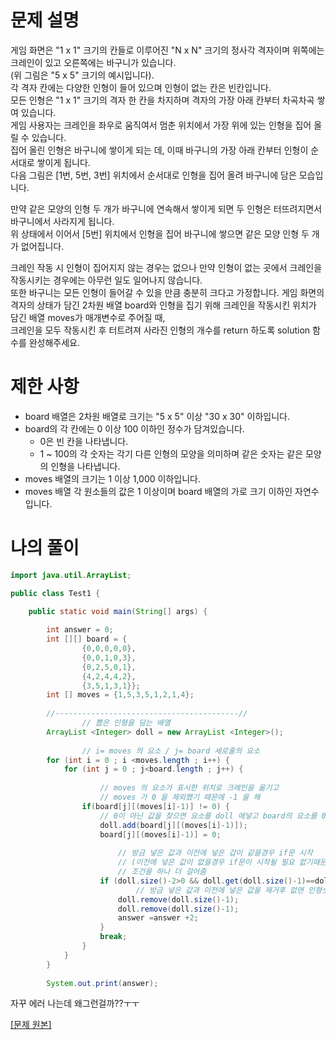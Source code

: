 # 문제 설명
게임 화면은 "1 x 1" 크기의 칸들로 이루어진 "N x N" 크기의 정사각 격자이며 위쪽에는 크레인이 있고 오른쪽에는 바구니가 있습니다.  
(위 그림은 "5 x 5" 크기의 예시입니다).   
각 격자 칸에는 다양한 인형이 들어 있으며 인형이 없는 칸은 빈칸입니다.   
모든 인형은 "1 x 1" 크기의 격자 한 칸을 차지하며 격자의 가장 아래 칸부터 차곡차곡 쌓여 있습니다.   
게임 사용자는 크레인을 좌우로 움직여서 멈춘 위치에서 가장 위에 있는 인형을 집어 올릴 수 있습니다.   
집어 올린 인형은 바구니에 쌓이게 되는 데, 이때 바구니의 가장 아래 칸부터 인형이 순서대로 쌓이게 됩니다.  
다음 그림은 [1번, 5번, 3번] 위치에서 순서대로 인형을 집어 올려 바구니에 담은 모습입니다.   
   
만약 같은 모양의 인형 두 개가 바구니에 연속해서 쌓이게 되면 두 인형은 터뜨려지면서 바구니에서 사라지게 됩니다.  
위 상태에서 이어서 [5번] 위치에서 인형을 집어 바구니에 쌓으면 같은 모양 인형 두 개가 없어집니다.  
  
크레인 작동 시 인형이 집어지지 않는 경우는 없으나 만약 인형이 없는 곳에서 크레인을 작동시키는 경우에는 아무런 일도 일어나지 않습니다.  
또한 바구니는 모든 인형이 들어갈 수 있을 만큼 충분히 크다고 가정합니다.
게임 화면의 격자의 상태가 담긴 2차원 배열 board와 인형을 집기 위해 크레인을 작동시킨 위치가 담긴 배열 moves가 매개변수로 주어질 때,  
크레인을 모두 작동시킨 후 터트려져 사라진 인형의 개수를 return 하도록 solution 함수를 완성해주세요.  

# 제한 사항
* board 배열은 2차원 배열로 크기는 "5 x 5" 이상 "30 x 30" 이하입니다.
* board의 각 칸에는 0 이상 100 이하인 정수가 담겨있습니다.
  * 0은 빈 칸을 나타냅니다.
  * 1 ~ 100의 각 숫자는 각기 다른 인형의 모양을 의미하며 같은 숫자는 같은 모양의 인형을 나타냅니다.
* moves 배열의 크기는 1 이상 1,000 이하입니다.
* moves 배열 각 원소들의 값은 1 이상이며 board 배열의 가로 크기 이하인 자연수입니다.
   
   
# 나의 풀이
```java
import java.util.ArrayList;

public class Test1 {

	public static void main(String[] args) {
		
		int answer = 0;
		int [][] board = {
				{0,0,0,0,0},
				{0,0,1,0,3},
				{0,2,5,0,1},
				{4,2,4,4,2},
				{3,5,1,3,1}};
		int [] moves = {1,5,3,5,1,2,1,4}; 
		
		//-----------------------------------------//
				// 뽑은 인형을 담는 배열 
		ArrayList <Integer> doll = new ArrayList <Integer>();
		
				// i= moves 의 요소 / j= board 세로줄의 요소 
		for (int i = 0 ; i <moves.length ; i++) {
			for (int j = 0 ; j<board.length ; j++) {
					
					// moves 의 요소가 표시한 위치로 크레인을 옮기고
					// moves 가 0 을 제외했기 때문에 -1 을 해
				if(board[j][(moves[i]-1)] != 0) {
					// 0이 아닌 값을 찾으면 요소를 doll 에넣고 board의 요소를 0으로 바꿈
					doll.add(board[j][(moves[i]-1)]);
					board[j][(moves[i]-1)] = 0;
					
						// 방금 넣은 값과 이전에 넣은 갑이 같을경우 if문 시작
						// (이전에 넣은 값이 없을경우 if문이 시작될 필요 없기때문에
						// 조건을 하나 더 걸어줌
					if (doll.size()-2>0 && doll.get(doll.size()-1)==doll.get(doll.size()-2)) {
							// 방금 넣은 값과 이전에 넣은 값을 제거후 없앤 인형숫자만큼 값 +
						doll.remove(doll.size()-1);
						doll.remove(doll.size()-1);
						answer =answer +2;
					}
					break;
				}
			}
		}
		
		System.out.print(answer);
```  
  
    
자꾸 에러 나는데 왜그런걸까??ㅜㅜ  
  
[ [문제 원본] ](https://school.programmers.co.kr/learn/courses/30/lessons/64061)
